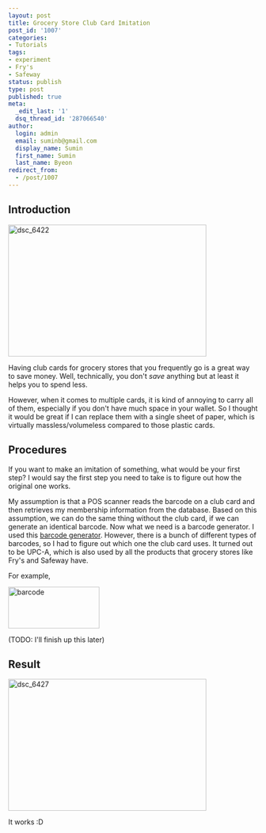 ```yaml
---
layout: post
title: Grocery Store Club Card Imitation
post_id: '1007'
categories:
- Tutorials
tags:
- experiment
- Fry's
- Safeway
status: publish
type: post
published: true
meta:
  _edit_last: '1'
  dsq_thread_id: '287066540'
author:
  login: admin
  email: suminb@gmail.com
  display_name: Sumin
  first_name: Sumin
  last_name: Byeon
redirect_from:
  - /post/1007
---
```

Introduction
------------

<img src="http://blog.suminb.com/wp-content/uploads/2009/03/dsc_6422.jpg" alt="dsc_6422" title="dsc_6422" width="400" height="266" class="aligncenter size-full wp-image-1009" />

Having club cards for grocery stores that you frequently go is a great way to save money. Well, technically, you don't *save* anything but at least it helps you to spend less.

However, when it comes to multiple cards, it is kind of annoying to carry all of them, especially if you don't have much space in your wallet. So I thought it would be great if I can replace them with a single sheet of paper, which is virtually massless/volumeless compared to those plastic cards.

Procedures
--------------

If you want to make an imitation of something, what would be your first step? I would say the first step you need to take is to figure out how the original one works.

My assumption is that a POS scanner reads the barcode on a club card and then retrieves my membership information from the database. Based on this assumption, we can do the same thing without the club card, if we can generate an identical barcode. Now what we need is a barcode generator. I used this [barcode generator](http://www.barcoding.com/upc). However, there is a bunch of different types of barcodes, so I had to figure out which one the club card uses. It turned out to be UPC-A, which is also used by all the products that grocery stores like Fry's and Safeway have.

For example,

<img src="http://blog.suminb.com/wp-content/uploads/2009/03/barcode.png" alt="barcode" title="barcode" width="184" height="84" class="aligncenter size-full wp-image-1025" />

(TODO: I'll finish up this later)

Result
-------

<img src="http://blog.suminb.com/wp-content/uploads/2009/03/dsc_6427.jpg" alt="dsc_6427" title="dsc_6427" width="400" height="266" class="aligncenter size-full wp-image-1010" />

It works :D

